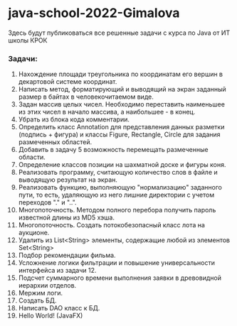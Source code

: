 # java-school-2022-Gimalova
Здесь будут публиковаться все решенные задачи с курса по Java от ИТ школы КРОК

### Задачи: 
1. Нахождение площади треугольника по координатам его вершин в декартовой системе координат.
2. Написать метод, форматирующий и выводящий на экран заданный размер в байтах в человекочитаемом виде.
3. Задан массив целых чисел. Необходимо переставить наименьшее из этих чисел в начало массива, а наибольшее - в конец.
4. Убрать из блока кода комментарии.
5. Определить класс Annotation для представления данных разметки (подпись + фигура) и классы Figure, Rectangle, Circle для задания размеченных областей.
6. Добавить в задачу 5 возможность перемещать размеченные области.
7. Определение классов позиции на шахматной доске и фигуры коня.
8. Реализовать программу, считающую количество слов в файле и выводящую результат на экран.
9. Реализовать функцию, выполняющую "нормализацию" заданного пути, то есть, удаляющую из него лишние директории с учетом переходов "." и "..".
10. Многопоточность. Методом полного перебора получить пароль известной длины из MD5 хэша.
11. Многопоточность. Создать потокобезопасный класс лота на аукционе.
12. Удалить из List\<String> элементы, содержащие любой из элементов Set\<String>
13. Подбор рекомендации фильма.
14. Усложнение логики фильтрации и повышение универсальности интерфейса из задачи 12.
15. Подсчет суммарного времени выполнения заявки в древовидной иерархии отделов. 
16. Мержим логи.
17. Создать БД.
18. Написать DAO класс к БД.
19. Hello World! (JavaFX)
